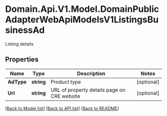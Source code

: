 # Domain.Api.V1.Model.DomainPublicAdapterWebApiModelsV1ListingsBusinessAd
Listing details
## Properties

Name | Type | Description | Notes
------------ | ------------- | ------------- | -------------
**AdType** | **string** | Product type | [optional] 
**Url** | **string** | URL of property details page on CRE website | [optional] 

[[Back to Model list]](../README.md#documentation-for-models) [[Back to API list]](../README.md#documentation-for-api-endpoints) [[Back to README]](../README.md)

